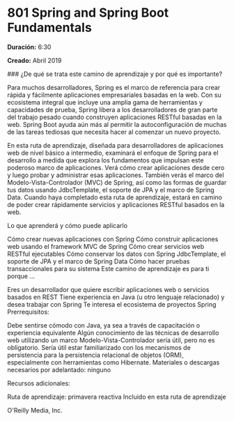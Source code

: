 # 801 Spring and Spring Boot Fundamentals

**Duración:** 6:30

**Creado:** Abril 2019

### ¿De qué se trata este camino de aprendizaje y por qué es importante?

Para muchos desarrolladores, Spring es el marco de referencia para crear rápida y fácilmente aplicaciones empresariales basadas en la web. Con su ecosistema integral que incluye una amplia gama de herramientas y capacidades de prueba, Spring libera a los desarrolladores de gran parte del trabajo pesado cuando construyen aplicaciones RESTful basadas en la web. Spring Boot ayuda aún más al permitir la autoconfiguración de muchas de las tareas tediosas que necesita hacer al comenzar un nuevo proyecto.

En esta ruta de aprendizaje, diseñada para desarrolladores de aplicaciones web de nivel básico a intermedio, examinará el enfoque de Spring para el desarrollo a medida que explora los fundamentos que impulsan este poderoso marco de aplicaciones. Verá cómo crear aplicaciones desde cero y luego probar y administrar esas aplicaciones. También verás el marco del Modelo-Vista-Controlador (MVC) de Spring, así como las formas de guardar tus datos usando JdbcTemplate, el soporte de JPA y el marco de Spring Data. Cuando haya completado esta ruta de aprendizaje, estará en camino de poder crear rápidamente servicios y aplicaciones RESTful basados ​​en la web.

Lo que aprenderá y cómo puede aplicarlo

Cómo crear nuevas aplicaciones con Spring
Cómo construir aplicaciones web usando el framework MVC de Spring
Cómo crear servicios web RESTful ejecutables
Cómo conservar los datos con Spring JdbcTemplate, el soporte de JPA y el marco de Spring Data
Cómo hacer pruebas transaccionales para su sistema
Este camino de aprendizaje es para ti porque ...

Eres un desarrollador que quiere escribir aplicaciones web o servicios basados ​​en REST
Tiene experiencia en Java (u otro lenguaje relacionado) y desea trabajar con Spring
Te interesa el ecosistema de proyectos Spring
Prerrequisitos:

Debe sentirse cómodo con Java, ya sea a través de capacitación o experiencia equivalente
Algún conocimiento de las técnicas de desarrollo web utilizando un marco Modelo-Vista-Controlador sería útil, pero no es obligatorio.
Sería útil estar familiarizado con los mecanismos de persistencia para la persistencia relacional de objetos (ORM), especialmente con herramientas como Hibernate.
Materiales o descargas necesarios por adelantado: ninguno

Recursos adicionales:

Ruta de aprendizaje: primavera reactiva
Incluido en esta ruta de aprendizaje

O'Reilly Media, Inc.

